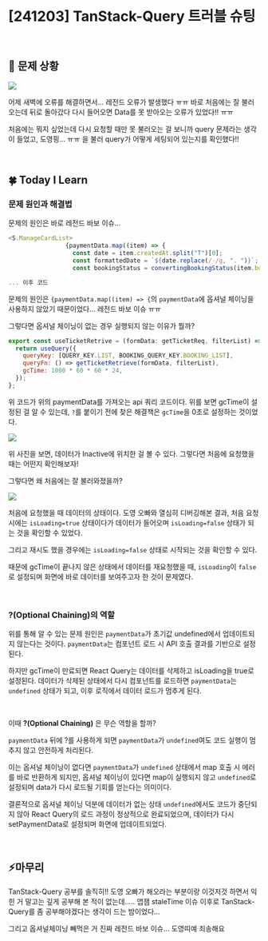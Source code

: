 # [241203] TanStack-Query 트러블 슈팅

</br>

## 🤔 문제 상황

![](https://github.com/user-attachments/assets/ce05b0a3-9cf7-4d08-abd9-9a1d0a571660)

어제 새벽에 오류를 해결하면서... 레전드 오류가 발생했다 ㅠㅠ
바로 처음에는 잘 불러오는데 뒤로 돌아갔다 다시 들어오면 Data를 못 받아오는 오류가 있었다!! ㅠㅠ

처음에는 뭐지 싶었는데 다시 요청할 때만 못 불러오는 걸 보니까 query 문제라는 생각이 들었고, 도영핑... ㅠㅠ 을 불러 query가 어떻게 세팅되어 있는지를 확인했다!!

</br>

## 🍀 Today I Learn

### 문제 원인과 해결법

문제의 원인은 바로 레전드 바보 이슈...

```JavaScript
<S.ManageCardList>
                {paymentData.map((item) => {
                  const date = item.createdAt.split("T")[0];
                  const formattedDate = `${date.replace(/-/g, ". ")}`;
                  const bookingStatus = convertingBookingStatus(item.bookingStatus as PaymentType);

... 이후 코드
```

문제의 원인은 `{paymentData.map((item) => {`의 `paymentData`에 옵셔널 체이닝을 사용하지 않았기 때문이었다... 레전드 바보 이슈 ㅠㅠ

그렇다면 옵셔널 체이닝이 없는 경우 실행되지 않는 이유가 뭘까?

```JavaScript
export const useTicketRetrive = (formData: getTicketReq, filterList) => {
  return useQuery({
    queryKey: [QUERY_KEY.LIST, BOOKING_QUERY_KEY.BOOKING_LIST],
    queryFn: () => getTicketRetrieve(formData, filterList),
    gcTime: 1000 * 60 * 60 * 24,
  });
};
```

위 코드가 위의 paymentData를 가져오는 api 쿼리 코드이다. 위를 보면 gcTime이 설정된 걸 알 수 있는데, `?`를 붙이기 전에 찾은 해결책은 `gcTime`을 0초로 설정하는 것이었다.

![](https://github.com/user-attachments/assets/ce05b0a3-9cf7-4d08-abd9-9a1d0a571660)

위 사진을 보면, 데이터가 Inactive에 위치한 걸 볼 수 있다. 그렇다면 처음에 요청했을 때는 어떤지 확인해보자!

그렇다면 왜 처음에는 잘 불러와졌을까?

![](https://github.com/user-attachments/assets/2c5c97b2-b8b2-4186-8036-b15e90e70b8f)

처음에 요청했을 때 데이터의 상태이다. 도영 오빠와 열심히 디버깅해본 결과, 처음 요청 시에는 `isLoading=true` 상태이다가 데이터가 들어오며 `isLoading=false` 상태가 되는 것을 확인할 수 있었다.

그리고 재시도 했을 경우에는 `isLoading=false` 상태로 시작되는 것을 확인할 수 있다.

때문에 gcTime이 끝나지 않은 상태에서 데이터를 재요청했을 때, `isLoading`이 `false`로 설정되며 화면에 바로 데이터를 보여주고자 한 것이 문제였다.

</br>

### ?(Optional Chaining)의 역할

위를 통해 알 수 있는 문제 원인은 `paymentData`가 초기값 undefined에서 업데이트되지 않는다는 것이다. `paymentData`는 컴포넌트 로드 시 API 호출 결과를 기반으로 설정된다.

하지만 gcTime이 만료되면 React Query는 데이터를 삭제하고 isLoading을 true로 설정된다. 데이터가 삭제된 상태에서 다시 컴포넌트를 로드하면 `paymentData`는 `undefined` 상태가 되고, 이후 로직에서 데이터 로드가 멈추게 된다.

 </br>

이때 **?(Optional Chaining)** 은 무슨 역할을 할까?

`paymentData` 뒤에 ?를 사용하게 되면 `paymentData`가 `undefined`여도 코드 실행이 멈추지 않고 안전하게 처리된다.

이는 옵셔널 체이닝이 없다면 `paymentData`가 `undefined` 상태에서 map 호출 시 에러를 바로 반환하게 되지만, 옵셔널 체이닝이 있다면 map이 실행되지 않고 `undefined`로 설정되며 data가 다시 로드될 기회를 얻는다는 의미이다.

결론적으로 옵셔널 체이닝 덕분에 데이터가 없는 상태 `undefined`에서도 코드가 중단되지 않아 React Query의 로드 과정이 정상적으로 완료되었으며, 데이터가 다시 setPaymentData로 설정되며 화면에 업데이트되었다.

</br>

## ⚡마무리

TanStack-Query 공부를 솔직히!! 도영 오빠가 해오라는 부분이랑 이것저것 하면서 익힌 거 말고는 깊게 공부해 본 적이 없는데..... 앱잼 staleTime 이슈 이후로 TanStack-Query를 좀 공부해야겠다는 생각이 드는 밤이었다...

그리고 옵셔널체이닝 빼먹은 거 진짜 레전드 바보 이슈... 도영띠예 죄송해요

</br>
